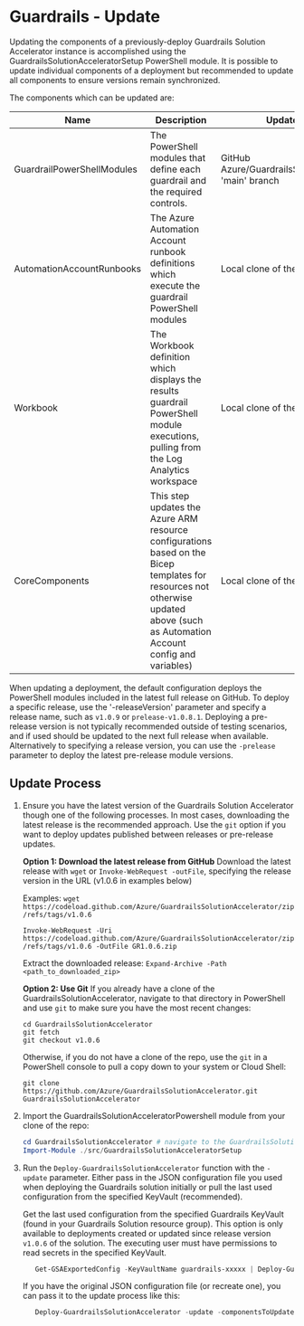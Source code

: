 # Guardrails - Update

Updating the components of a previously-deploy Guardrails Solution Accelerator instance is accomplished using the GuardrailsSolutionAcceleratorSetup PowerShell module. It is possible to update individual components of a deployment but recommended to update all components to ensure versions remain synchronized.

The components which can be updated are:

| Name | Description | Update Source |
|---|---|---|
| GuardrailPowerShellModules | The PowerShell modules that define each guardrail and the required controls. | GitHub Azure/GuardrailsSolutionAccelerator 'main' branch |
| AutomationAccountRunbooks | The Azure Automation Account runbook definitions which execute the guardrail PowerShell modules | Local clone of the GitHub repo |
| Workbook | The Workbook definition which displays the results guardrail PowerShell module executions, pulling from the Log Analytics workspace | Local clone of the GitHub repo |
| CoreComponents | This step updates the Azure ARM resource configurations based on the Bicep templates for resources not otherwise updated above (such as Automation Account config and variables) | Local clone of the GitHub repo |

When updating a deployment, the default configuration deploys the PowerShell modules included in the latest full release on GitHub. To deploy a specific release, use the '-releaseVersion' parameter and specify a release name, such as `v1.0.9` or `prelease-v1.0.8.1`. Deploying a pre-release version is not typically recommended outside of testing scenarios, and if used should be updated to the next full release when available. Alternatively to specifying a release version, you can use the `-prelease` parameter to deploy the latest pre-release module versions.

## Update Process

1. Ensure you have the latest version of the Guardrails Solution Accelerator though one of the following processes. In most cases, downloading the latest release is the recommended approach. Use the `git` option if you want to deploy updates published between releases or pre-release updates.

    **Option 1: Download the latest release from GitHub**
    Download the latest release with `wget` or `Invoke-WebRequest -outFile`, specifying the release version in the URL (v1.0.6 in examples below)

    Examples:
    `wget https://codeload.github.com/Azure/GuardrailsSolutionAccelerator/zip/refs/tags/v1.0.6`

    `Invoke-WebRequest -Uri https://codeload.github.com/Azure/GuardrailsSolutionAccelerator/zip/refs/tags/v1.0.6 -OutFile GR1.0.6.zip`

    Extract the downloaded release:
    `Expand-Archive -Path <path_to_downloaded_zip>`

    **Option 2: Use Git**
    If you already have a clone of the GuardrailsSolutionAccelerator, navigate to that directory in PowerShell and use `git` to make sure you have the most recent changes:

    ```git
    cd GuardrailsSolutionAccelerator
    git fetch
    git checkout v1.0.6
    ```

    Otherwise, if you do not have a clone of the repo, use the `git` in a PowerShell console to pull a copy down to your system or Cloud Shell:

    ```git
    git clone https://github.com/Azure/GuardrailsSolutionAccelerator.git GuardrailsSolutionAccelerator
    ```

2. Import the GuardrailsSolutionAcceleratorPowershell module from your clone of the repo:

   ```powershell
   cd GuardrailsSolutionAccelerator # navigate to the GuardrailsSolutionAccelerator directory
   Import-Module ./src/GuardrailsSolutionAcceleratorSetup
   ```

3. Run the `Deploy-GuardrailsSolutionAccelerator` function with the `-update` parameter. Either pass in the JSON configuration file you used when deploying the Guardrails solution initially or pull the last used configuration from the specified KeyVault (recommended).

   Get the last used configuration from the specified Guardrails KeyVault (found in your Guardrails Solution resource group). This option is only available to deployments created or updated since release version `v1.0.6` of the solution. The executing user must have permissions to read secrets in the specified KeyVault. 

   ```powershell
      Get-GSAExportedConfig -KeyVaultName guardrails-xxxxx | Deploy-GuardrailsSolutionAccelerator -update
   ```

   If you have the original JSON configuration file (or recreate one), you can pass it to the update process like this:

   ```powershell
      Deploy-GuardrailsSolutionAccelerator -update -componentsToUpdate CoreResources -ConfigFilePath c:/myconfig.json
   ```
